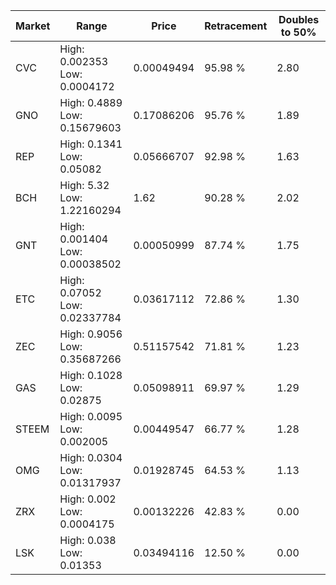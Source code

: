 | Market | Range | Price| Retracement | Doubles to 50% |
| --- | --- | --- | --- | --- |
| CVC | High: 0.002353<br />Low: 0.0004172 | 0.00049494 | 95.98 % | 2.80 |
| GNO | High: 0.4889<br />Low: 0.15679603 | 0.17086206 | 95.76 % | 1.89 |
| REP | High: 0.1341<br />Low: 0.05082 | 0.05666707 | 92.98 % | 1.63 |
| BCH | High: 5.32<br />Low: 1.22160294 | 1.62 | 90.28 % | 2.02 |
| GNT | High: 0.001404<br />Low: 0.00038502 | 0.00050999 | 87.74 % | 1.75 |
| ETC | High: 0.07052<br />Low: 0.02337784 | 0.03617112 | 72.86 % | 1.30 |
| ZEC | High: 0.9056<br />Low: 0.35687266 | 0.51157542 | 71.81 % | 1.23 |
| GAS | High: 0.1028<br />Low: 0.02875 | 0.05098911 | 69.97 % | 1.29 |
| STEEM | High: 0.0095<br />Low: 0.002005 | 0.00449547 | 66.77 % | 1.28 |
| OMG | High: 0.0304<br />Low: 0.01317937 | 0.01928745 | 64.53 % | 1.13 |
| ZRX | High: 0.002<br />Low: 0.0004175 | 0.00132226 | 42.83 % | 0.00 |
| LSK | High: 0.038<br />Low: 0.01353 | 0.03494116 | 12.50 % | 0.00 |
